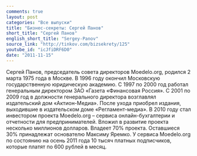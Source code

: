 ```yaml
---
comments: true
layout: post
categories: "Все выпуски"
title: "Бизнес-секреты: Сергей Панов"
short_title: "Сергей Панов"
english_short_title: "Sergey-Panov"
source_link: "http://tinkov.com/bizsekrety/125"
youtube_id: "icJfiDRF6D0"
date: "2011-11-15"
---
```

Сергей Панов, председатель совета директоров Moedelo.org, родился 2 марта 1975 года в Москве. В 1996 году окончил Московскую государственную юридическую академию. С 1997 по 2000 год работал генеральным директором ЗАО «Газета «Финансовая Россия». С 2001 по 2009 год в должности генерального директора возглавлял издательский дом «Актион-Медиа». После ухода приобрел издания, выходившие в издательском доме «Регламент-медиа». В 2010 году стал инвестором проекта Moedelo.org – сервиса онлайн-бухгалтерии и отчетности для предпринимателей. Вложил в развитие проекта несколько миллионов долларов. Владеет 70% проекта. Оставшиеся 30% принадлежат основателю Максиму Яремко. У сервиса Moedelo.org по состоянию на осень 2011 года 10 тысяч платных подписчиков, которые платят по 600 рублей в месяц.
